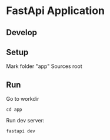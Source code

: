 # FastApi Application

## Develop

## Setup

Mark folder "app" Sources root

## Run

Go to workdir
```shell
cd app
```

Run dev server:
```shell
fastapi dev 
```